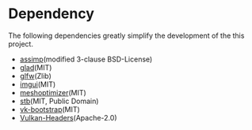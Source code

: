 # Dependency

The following dependencies greatly simplify the development of the this project.

- [assimp](https://github.com/assimp/assimp)(modified 3-clause BSD-License)
- [glad](https://github.com/Dav1dde/glad)(MIT)
- [glfw](https://github.com/glfw/glfw)(Zlib)
- [imgui](https://github.com/ocornut/imgui)(MIT)
- [meshoptimizer](https://github.com/zeux/meshoptimizer)(MIT)
- [stb](https://github.com/nothings/stb)(MIT, Public Domain)
- [vk-bootstrap](https://github.com/charles-lunarg/vk-bootstrap)(MIT)
- [Vulkan-Headers](https://github.com/KhronosGroup/Vulkan-Headers)(Apache-2.0)
